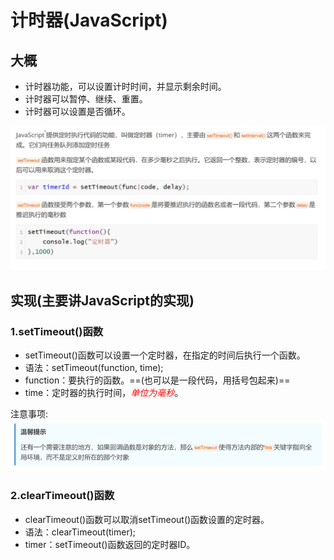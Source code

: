 # 计时器(JavaScript)

## 大概

- 计时器功能，可以设置计时时间，并显示剩余时间。
- 计时器可以暂停、继续、重置。
- 计时器可以设置是否循环。

![图片](img/1.png)

## 实现(主要讲JavaScript的实现)

### 1.setTimeout()函数

- setTimeout()函数可以设置一个定时器，在指定的时间后执行一个函数。
- 语法：setTimeout(function, time);
- function：要执行的函数。==(也可以是一段代码，用括号包起来)==
- time：定时器的执行时间，<font color='red'>_单位为毫秒_</font>。

注意事项:![图片](img/2.png)



### 2.clearTimeout()函数

- clearTimeout()函数可以取消setTimeout()函数设置的定时器。
- 语法：clearTimeout(timer);
- timer：setTimeout()函数返回的定时器ID。


